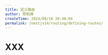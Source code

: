 ```yaml
---
title: 定义路由
author: 耶和博
createTime: 2024/08/10 20:48:04
permalink: /nextjs14/routing/defining-routes/
---
```


# XXX
